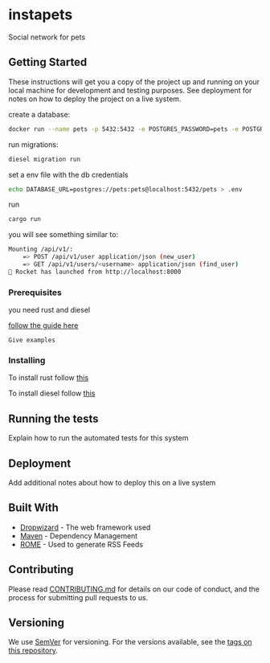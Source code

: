 # instapets

Social network for pets

## Getting Started

These instructions will get you a copy of the project up and running on your local machine for development and testing purposes. See deployment for notes on how to deploy the project on a live system.

create a database:
```sh
docker run --name pets -p 5432:5432 -e POSTGRES_PASSWORD=pets -e POSTGRES_USER=pets -e POSTGRES_DB=pets -d postgres
```

run migrations:
```sh
diesel migration run
```

set a env file with the db credentials
```sh
echo DATABASE_URL=postgres://pets:pets@localhost:5432/pets > .env
```

run

```sh
cargo run
```

you will see something similar to:

```sh
Mounting /api/v1/:
    => POST /api/v1/user application/json (new_user)
    => GET /api/v1/users/<username> application/json (find_user)
🚀 Rocket has launched from http://localhost:8000
```

### Prerequisites

you need rust and diesel

[follow the guide here](https://medium.com/better-programming/rest-api-in-rust-step-by-step-guide-b8a6c5fcbff0)

```
Give examples
```

### Installing

To install rust follow [this ](https://www.rust-lang.org/tools/install)

To install diesel follow [this](http://diesel.rs/guides/getting-started/)

## Running the tests

Explain how to run the automated tests for this system

## Deployment

Add additional notes about how to deploy this on a live system

## Built With

* [Dropwizard](http://www.dropwizard.io/1.0.2/docs/) - The web framework used
* [Maven](https://maven.apache.org/) - Dependency Management
* [ROME](https://rometools.github.io/rome/) - Used to generate RSS Feeds

## Contributing

Please read [CONTRIBUTING.md](https://gist.github.com/PurpleBooth/b24679402957c63ec426) for details on our code of conduct, and the process for submitting pull requests to us.

## Versioning

We use [SemVer](http://semver.org/) for versioning. For the versions available, see the [tags on this repository](https://github.com/your/project/tags). 
